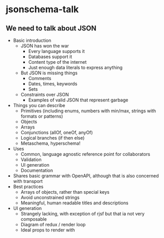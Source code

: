# jsonschema-talk

## We need to talk about JSON

- Basic introduction
  - JSON has won the war
    - Every language supports it
    - Databases support it
    - Content type of the internet
    - Just enough data literals to express anything
  - But JSON is missing things
    - Comments
    - Dates, times, keywords
    - Sets
  - Constraints over JSON
    - Examples of valid JSON that represent garbage
- Things you can describe
  - Primitives (including enums, numbers with min/max, strings with formats or patterns)
  - Objects
  - Arrays
  - Conjunctions (allOf, oneOf, anyOf)
  - Logical branches (if then else)
  - Metaschema, hyperschema!
- Uses
  - Common, language agnostic reference point for collaborators
  - Validation
  - UI generation
  - Documentation
- Shares basic grammar with OpenAPI, although that is also concerned with transport
- Best practices
  - Arrays of objects, rather than special keys
  - Avoid unconstrained strings
  - Meaningful, human readable titles and descriptions
- UI generation
  - Strangely lacking, with exception of rjsf but that ia not very composable
  - Diagram of redux / render loop
  - Ideal props to render with
